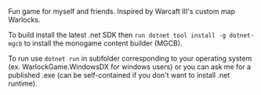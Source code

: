 Fun game for myself and friends. Inspired by Warcaft III's custom map Warlocks.

To build install the latest .net SDK then `run dotnet tool install -g dotnet-mgcb` to install the monogame content
builder (MGCB).

To run use `dotnet run` in subfolder corresponding to your operating system (ex. WarlockGame.WindowsDX for windows users)
or you can ask me for a published .exe (can be self-contained if you don't want to install .net runtime).